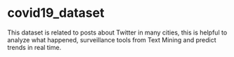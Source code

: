 # covid19_dataset
This dataset is related to posts about Twitter in many cities, this is helpful to analyze what happened, surveillance tools from Text Mining and predict trends in real time.
